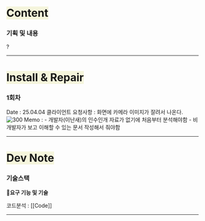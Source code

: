 # <span style="background:#f5f5dc">Content</span>

### 기획 및 내용

?

---
# <span style="background:#f5f5dc">Install & Repair</span>
### 1회차
Date : 25.04.04
클라이언트 요청사항 : 화면에 카메라 이미지가 잘려서 나온다.
![300](Pasted%20image%2020250404144556.png)
Memo : 
	- 개발자(이난새)의 인수인개 자료가 없기에 처음부터 분석해야함
	- 비 개발자가 보고 이해할 수 있는 문서 작성해서 줘야함

---
# <span style="background:#f5f5dc">Dev Note</span>

### 기술스택

**🔹요구 기능 및 기술**

코드분석 : [[Code]]

---
